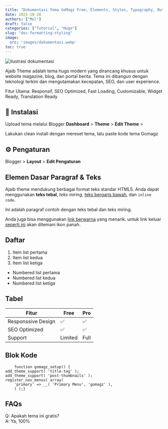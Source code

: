 ```yaml
---
title: "Dokumentasi Tema GoMagz Free, Elements, Styles, Typography, Button, Boxes dan Lainnya"
date: 2025-10-20
authors: ["Mul"]
draft: false
categories: ["Tutorial", "Hugo"]
slug: "doc-formatting-styling"
image:
  src: 'images/dokumentasi.webp'
toc: true
---
```


<img alt="ilustrasi dokumentasi" fetchpriority="high" src='/images/dokumentasi.webp'>

Ajaib Theme adalah tema hugo modern yang dirancang khusus untuk website magazine, blog, dan portal berita. Tema ini dibangun dengan teknologi terkini dan mengutamakan kecepatan, SEO, dan user experience.

Fitur Utama: Responsif, SEO Optimized, Fast Loading, Customizable, Widget Ready, Translation Ready

## 🔌 Instalasi

Upload tema melalui Blogger **Dashboard** > **Theme** > **Edit Theme** >

Lakukan clean install dengan mereset tema, lalu paste kode tema Gomagz 

## ⚙️ Pengaturan

Blogger > **Layout** > **Edit Pengaturan**

## Elemen Dasar Paragraf & Teks

Ajaib theme mendukung berbagai format teks standar HTML5. Anda dapat menggunakan **teks tebal**, *teks miring*, <u>teks bergaris bawah</u>, dan `inline code`.

Ini adalah paragraf contoh dengan teks tebal dan teks miring.

Anda juga bisa menggunakan [link berwarna](#) yang menarik. untuk link keluar <a href="#" target="_blank">seperti ini</a> akan ditemani ikon panah.

## Daftar

1. Item list pertama
2. Item list kedua
3. Item list ketiga

* Numbered list pertama
* Numbered list kedua
* Numbered list ketiga

## Tabel

|Fitur|Free|Pro|
|-----|----|---|
|Responssive Design|✅|✅|
|SEO Optimized|✅|✅|
|Support|Limited|Full|

## Blok Kode

        function gomagz_setup() {
    add_theme_support( 'title-tag' );
    add_theme_support( 'post-thumbnails' );
    register_nav_menus( array(
        'primary' => __( 'Primary Menu', 'gomagz' ),
        ) );}

## FAQs

Q: Apakah tema ini gratis?   
A: Ya, 100%